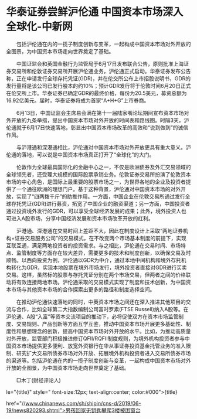 # 华泰证券尝鲜沪伦通 中国资本市场深入全球化-中新网

　　包括沪伦通在内的一揽子制度创新与变革，一起构成中国资本市场对外开放的全图景，为中国资本市场走向世界奠定了基础。

　　中国证监会和英国金融行为监管局于6月17日发布联合公告，原则批准上海证券交易所和伦敦证券交易所开展沪伦通业务，沪伦通正式启动。华泰证券发布公告称，正在申请发行全球存托凭证(GDR)，并在伦交所公布上市招股说明书，GDR的发行量将是该公司已发行股本的约10%；预计GDR发行将于伦敦时间6月20日正式在伦交所上市。华泰证券已确定GDR的最终价格，每份为20.5美元，募资总额为16.92亿美元。届时，华泰证券将成为首家“A+H+G”上市券商。

　　6月13日，中国证监会主席易会满在第十一届陆家嘴论坛期间宣布资本市场对外开放的九条举措，提出中国资本市场对外开放的时间表和路线图。时隔3天，沪伦通就于6月17日快速落地，彰显出中国资本市场改革的高效和“说到做到”的诚信作风。

　　与沪港通和深港通相比，沪伦通对中国资本市场对外开放更具有重大意义。沪伦通的落地，可以说是中国资本市场真正打开了“全球化”的大门。

　　伦敦作为全球最具国际化的金融中心之一，不仅是欧洲债券及外汇交易领域的全球领先者，还受理大规模的国际股票承销业务。伦敦证券交易所扮演了伦敦资本市场的中心角色，是国际上最重要的股票市场之一，为世界各地的企业及投资者提供了一个通往欧洲的理想门户。基于这种背景，沪伦通对中国资本市场的对外开放，实现了“四两拨千斤”的助推作用。一方面，中国企业在伦敦交易所通过发行全球存托凭证(GDR)进行募资，拓宽了中国企业的融资渠道；另一方面，中国投资者通过投资境外发行的GDR，可以享受全球经济发展的成果；此外，境外投资人也可进入A股市场，分享中国经济发展和资本市场改革开放的红利。

　　沪港通、深港通在交易时间上差距不大，因此在制度设计上采取“两地证券机构+证券交易服务公司”的交易模式，在不改变两个市场基本制度的前提下，实现互联互通，满足两地投资者的投资需求。与之相比，沪伦通在交易时间、市场特点、监管制度等方面存在较大差异，需要更多的技术和制度创新，以确保交易及时顺畅。以西向投资为例，沪伦通以GDR为中介，通过本地中间机构和境外存托机构转化为GDR，实现本地股票在境外市场发行，境外投资者直接对GDR进行买卖交易。这样，虽然标的股票与存托凭证分别在两个市场交易，但两者之间的价格联动将有效连接两地市场。沪伦通采取的交易模式实现了制度和技术创新，为中国资本市场与其他资本市场的合作探索出更多的路径和制度选择空间。

　　在推动沪伦通快速落地的同时，中英资本市场之间还在深入推进其他项目的交流与合作，比如全球第二大指数编制公司富时罗素(FTSE Russell)纳入A股等。在沪伦通、A股“入富”等资本交流项目的推动下，必将促使双方在资本市场监管制度、交易规则、产品创新等方面互学互鉴，推动中国资本市场开展更多基础性、制度性和思想理念的创新，提高中国资本市场对外开放的水平。比如，为推动高质量对外开放，监管部门积极推进修订QFII/RQFII制度规则，为境外机构投资者参与中国资本市场提供更多便利、放宽外资银行在华从事证券投资基金托管业务的准入限制、研究扩大交易所债券市场对外开放、拓展境外机构投资者进入交易所债券市场的渠道等。包括沪伦通在内的一揽子制度创新与变革，一起构成中国资本市场对外开放的全图景，为中国资本市场走向世界奠定了基础。

　　□木丁(财经评论人)

le="{title}" style=" font-size:12px; text-align:center; color:#000">{title}

href="//www.chinanews.com/sh/shipin/cns-d/2019/06-19/news820293.shtml">男孩回家无钥匙攀爬3楼被困窗台
